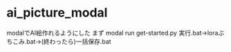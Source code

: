 # ai_picture_modal
modalでAI絵作れるようにした
まず
modal run get-started.py
実行.bat→loraぶちこみ.bat→(終わったら)一括保存.bat
